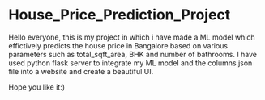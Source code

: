 # House_Price_Prediction_Project
Hello everyone, this is my project in which i have made a ML model which effictively predicts the house price in Bangalore based on various parameters such as total_sqft_area, BHK and number of bathrooms. I have used python flask server to integrate my ML model and the columns.json file into a website and create a beautiful UI.

Hope you like it:)
